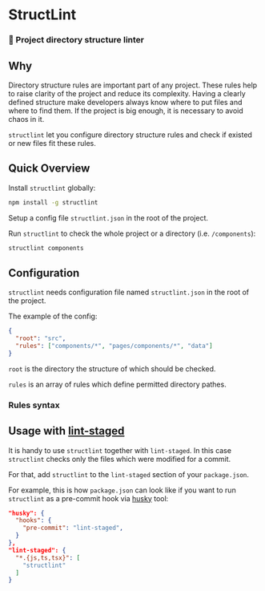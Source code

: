 # StructLint
### 📁 Project directory structure linter

## Why

Directory structure rules are important part of any project. These rules help to raise clarity of the project and reduce its complexity. Having a clearly defined structure make developers always know where to put files and where to find them. If the project is big enough, it is necessary to avoid chaos in it.

`structlint` let you configure directory structure rules and check if existed or new files fit these rules.

## Quick Overview

Install `structlint` globally:

```sh
npm install -g structlint
```

Setup a config file `structlint.json` in the root of the project.

Run `structlint` to check the whole project or a directory (i.e. `/components`):

```sh
structlint components
```

## Configuration
`structlint` needs configuration file named `structlint.json` in the root of the project.

The example of the config:

```json
{
  "root": "src",
  "rules": ["components/*", "pages/components/*", "data"]
}
```

`root` is the directory the structure of which should be checked.

`rules` is an array of rules which define permitted directory pathes.

### Rules syntax

## Usage with [lint-staged](https://github.com/okonet/lint-staged)
It is handy to use `structlint` together with `lint-staged`. In this case `structlint` checks only the files which were modified for a commit.

For that, add `structlint` to the `lint-staged` section of your `package.json`.

For example, this is how `package.json` can look like if you want to run `structlint` as a pre-commit hook via [husky](https://github.com/typicode/husky) tool:

```json
"husky": {
  "hooks": {
    "pre-commit": "lint-staged",
  }
},
"lint-staged": {
  "*.{js,ts,tsx}": [
    "structlint"
  ]
}
  ```
